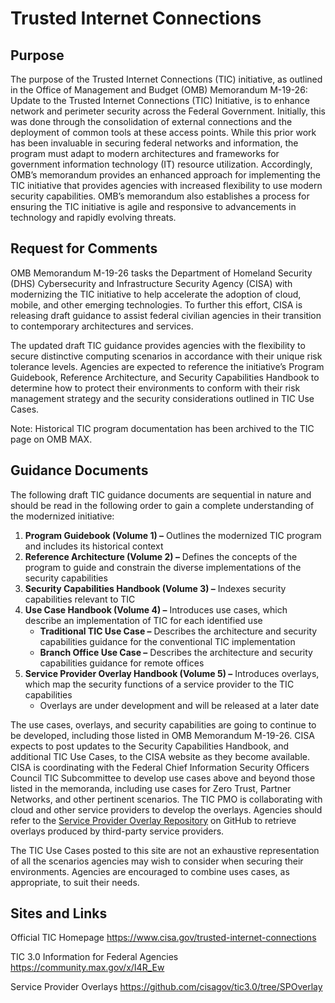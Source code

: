 # Trusted Internet Connections

## Purpose
The purpose of the Trusted Internet Connections (TIC) initiative, as outlined in the Office of Management and Budget (OMB) Memorandum M-19-26: Update to the Trusted Internet Connections (TIC) Initiative, is to enhance network and perimeter security across the Federal Government. Initially, this was done through the consolidation of external connections and the deployment of common tools at these access points. While this prior work has been invaluable in securing federal networks and information, the program must adapt to modern architectures and frameworks for government information technology (IT) resource utilization. Accordingly, OMB’s memorandum provides an enhanced approach for implementing the TIC initiative that provides agencies with increased flexibility to use modern security capabilities. OMB’s memorandum also establishes a process for ensuring the TIC initiative is agile and responsive to advancements in technology and rapidly evolving threats.

## Request for Comments
OMB Memorandum M-19-26 tasks the Department of Homeland Security (DHS) Cybersecurity and Infrastructure Security Agency (CISA) with modernizing the TIC initiative to help accelerate the adoption of cloud, mobile, and other emerging technologies. To further this effort, CISA is releasing draft guidance to assist federal civilian agencies in their transition to contemporary architectures and services.

The updated draft TIC guidance provides agencies with the flexibility to secure distinctive computing scenarios in accordance with their unique risk tolerance levels. Agencies are expected to reference the initiative’s Program Guidebook, Reference Architecture, and Security Capabilities Handbook to determine how to protect their environments to conform with their risk management strategy and the security considerations outlined in TIC Use Cases.

Note: Historical TIC program documentation has been archived to the TIC page on OMB MAX.

## Guidance Documents
The following draft TIC guidance documents are sequential in nature and should be read in the following order to gain a complete understanding of the modernized initiative: 

1. **Program Guidebook (Volume 1) –** Outlines the modernized TIC program and includes its historical context
2. **Reference Architecture (Volume 2) –** Defines the concepts of the program to guide and constrain the diverse implementations of the security capabilities
3. **Security Capabilities Handbook (Volume 3) –** Indexes security capabilities relevant to TIC
4. **Use Case Handbook (Volume 4) –** Introduces use cases, which describe an implementation of TIC for each identified use
   * **Traditional TIC Use Case –** Describes the architecture and security capabilities guidance for the conventional TIC implementation
   * **Branch Office Use Case –** Describes the architecture and security capabilities guidance for remote offices
5. **Service Provider Overlay Handbook (Volume 5) –** Introduces overlays, which map the security functions of a service provider to the TIC capabilities
   * Overlays are under development and will be released at a later date
      
The use cases, overlays, and security capabilities are going to continue to be developed, including those listed in OMB Memorandum M-19-26. CISA expects to post updates to the Security Capabilities Handbook, and additional TIC Use Cases, to the CISA website as they become available. CISA is coordinating with the Federal Chief Information Security Officers Council TIC Subcommittee to develop use cases above and beyond those listed in the memoranda, including use cases for Zero Trust, Partner Networks, and other pertinent scenarios. The TIC PMO is collaborating with cloud and other service providers to develop the overlays. Agencies should refer to the [Service Provider Overlay Repository](https://github.com/cisagov/tic3.0/blob/SPOverlay/README.md) on GitHub to retrieve overlays produced by third-party service providers. 

The TIC Use Cases posted to this site are not an exhaustive representation of all the scenarios agencies may wish to consider when securing their environments. Agencies are encouraged to combine uses cases, as appropriate, to suit their needs.

## Sites and Links
Official TIC Homepage https://www.cisa.gov/trusted-internet-connections

TIC 3.0 Information for Federal Agencies https://community.max.gov/x/I4R_Ew

Service Provider Overlays https://github.com/cisagov/tic3.0/tree/SPOverlay
